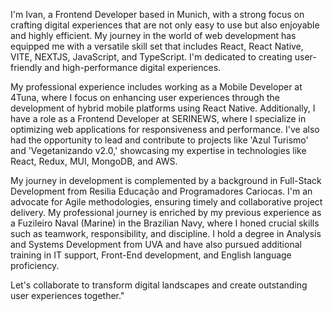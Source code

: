 I'm Ivan, a Frontend Developer based in Munich, with a strong focus on crafting digital experiences that are not only easy to use but also enjoyable and highly efficient. My journey in the world of web development has equipped me with a versatile skill set that includes React, React Native, VITE, NEXTJS, JavaScript, and TypeScript. I'm dedicated to creating user-friendly and high-performance digital experiences.

My professional experience includes working as a Mobile Developer at 4Tuna, where I focus on enhancing user experiences through the development of hybrid mobile platforms using React Native. Additionally, I have a role as a Frontend Developer at SERINEWS, where I specialize in optimizing web applications for responsiveness and performance. I've also had the opportunity to lead and contribute to projects like 'Azul Turismo' and 'Vegetanizando v2.0,' showcasing my expertise in technologies like React, Redux, MUI, MongoDB, and AWS.

My journey in development is complemented by a background in Full-Stack Development from Resilia Educação and Programadores Cariocas. I'm an advocate for Agile methodologies, ensuring timely and collaborative project delivery. My professional journey is enriched by my previous experience as a Fuzileiro Naval (Marine) in the Brazilian Navy, where I honed crucial skills such as teamwork, responsibility, and discipline. I hold a degree in Analysis and Systems Development from UVA and have also pursued additional training in IT support, Front-End development, and English language proficiency.

Let's collaborate to transform digital landscapes and create outstanding user experiences together."